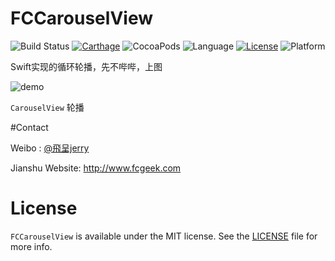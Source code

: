 # FCCarouselView
![Build Status](https://travis-ci.org/fcgeek/FCCarouselView.svg)
[![Carthage](https://img.shields.io/badge/Carthage-compatible-4BC51D.svg?style=flat)](https://github.com/Carthage/Carthage/)
![CocoaPods](https://img.shields.io/cocoapods/v/FCCarouselView.svg?style=flat)
![Language](https://img.shields.io/badge/language-Swift%202.2-orange.svg)
[![License](https://img.shields.io/github/license/mashape/apistatus.svg)](https://github.com/fcgeek/FCCarouselView/blob/master/LICENSE)
![Platform](https://img.shields.io/cocoapods/p/FCCarouselView.svg?style=flat)

Swift实现的循环轮播，先不哔哔，上图  

![demo](https://github.com/fcgeek/FCCarouselView/blob/master/pic/demo.gif)


`CarouselView` 轮播

#Contact

Weibo : [@飛呈jerry](http://weibo.com/2871687492)

Jianshu Website: http://www.fcgeek.com

# License

`FCCarouselView` is available under the MIT license. See the [LICENSE](./LICENSE) file for more info.

